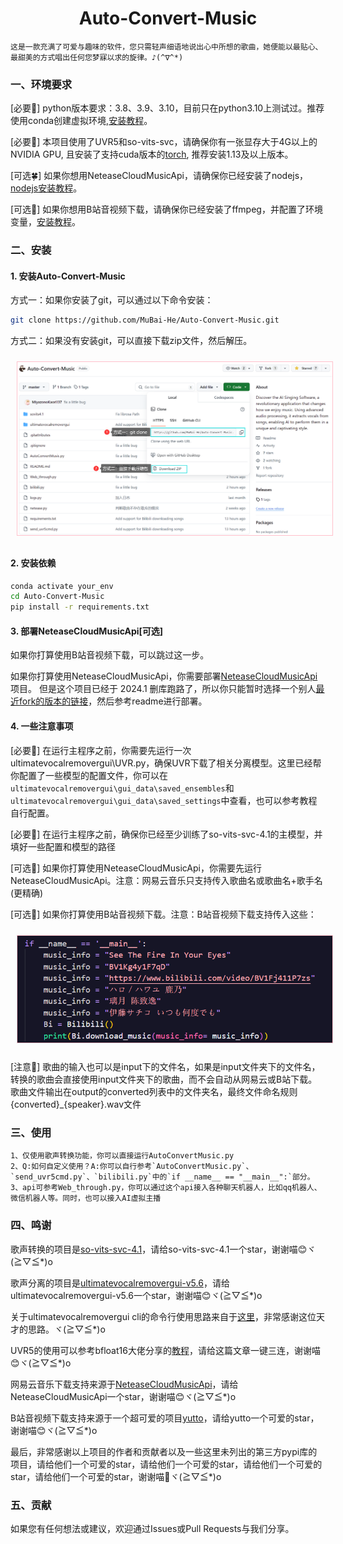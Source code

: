 <div align="center">

<h1>Auto-Convert-Music</h1>

</div>

    这是一款充满了可爱与趣味的软件，您只需轻声细语地说出心中所想的歌曲，她便能以最贴心、最甜美的方式唱出任何您梦寐以求的旋律。♪(^∇^*)

### 一、环境要求

[必要🎄]  python版本要求：3.8、3.9、3.10，目前只在python3.10上测试过。推荐使用conda创建虚拟环境,[安装教程](https://zhuanlan.zhihu.com/p/511233749)。

[必要🌴]  本项目使用了UVR5和so-vits-svc，请确保你有一张显存大于4G以上的NVIDIA GPU, 且安装了支持cuda版本的[torch](https://pytorch.org/), 推荐安装1.13及以上版本。

[可选🍀]  如果你想用NeteaseCloudMusicApi，请确保你已经安装了nodejs，[nodejs安装教程](https://blog.csdn.net/qq_42006801/article/details/124830995?spm=1001.2014.3001.5506)。

[可选🌵]  如果你想用B站音视频下载，请确保你已经安装了ffmpeg，并配置了环境变量，[安装教程](https://zhuanlan.zhihu.com/p/118362010)。


### 二、安装

#### 1. 安装Auto-Convert-Music

方式一：如果你安装了git，可以通过以下命令安装：
```bash
git clone https://github.com/MuBai-He/Auto-Convert-Music.git
```
方式二：如果没有安装git，可以直接下载zip文件，然后解压。
<div style="text-align: left;">
    <img src="assets\git_download_zip.png" alt="Auto-Convert-Music" width="640px" title="安装方式" style="border: 1px solid pink; margin: 10px;" />
</div>

#### 2. 安装依赖

```bash
conda activate your_env
cd Auto-Convert-Music
pip install -r requirements.txt
```

#### 3. 部署NeteaseCloudMusicApi[可选]

如果你打算使用B站音视频下载，可以跳过这一步。

如果你打算使用NeteaseCloudMusicApi，你需要部署[NeteaseCloudMusicApi](https://github.com/Binaryify/NeteaseCloudMusicApi)项目。
但是这个项目已经于 2024.1 删库跑路了，所以你只能暂时选择一个别人[最近fork的版本的链接](https://github.com/Binaryify/NeteaseCloudMusicApi/forks?include=active&page=1&period=2y&sort_by=last_updated)，然后参考readme进行部署。

#### 4. 一些注意事项
[必要🍏] 在运行主程序之前，你需要先运行一次ultimatevocalremovergui\UVR.py，确保UVR下载了相关分离模型。这里已经帮你配置了一些模型的配置文件，你可以在`ultimatevocalremovergui\gui_data\saved_ensembles`和`ultimatevocalremovergui\gui_data\saved_settings`中查看，也可以参考教程自行配置。

[必要🎉] 在运行主程序之前，确保你已经至少训练了so-vits-svc-4.1的主模型，并填好一些配置和模型的路径

[可选🌼] 如果你打算使用NeteaseCloudMusicApi，你需要先运行NeteaseCloudMusicApi。注意：网易云音乐只支持传入歌曲名或歌曲名+歌手名(更精确)

[可选🍓] 如果你打算使用B站音视频下载。注意：B站音视频下载支持传入这些：
<div style="text-align: left;">
    <img src="assets\bili.png" alt="Auto-Convert-Music" width="640px" title="B站" style="border: 1px solid pink; margin: 10px;" />
</div>

[注意🍉] 歌曲的输入也可以是input下的文件名，如果是input文件夹下的文件名，转换的歌曲会直接使用input文件夹下的歌曲，而不会自动从网易云或B站下载。歌曲文件输出在output的converted列表中的文件夹名，最终文件命名规则{converted}_{speaker}.wav文件

### 三、使用

    1、仅使用歌声转换功能，你可以直接运行AutoConvertMusic.py
    2、Q:如何自定义使用？A:你可以自行参考`AutoConvertMusic.py`、`send_uvr5cmd.py`、`bilibili.py`中的`if __name__ == "__main__":`部分。
    3、api可参考Web_through.py，你可以通过这个api接入各种聊天机器人，比如qq机器人、微信机器人等。同时，也可以接入AI虚拟主播

### 四、鸣谢

歌声转换的项目是[so-vits-svc-4.1](https://github.com/svc-develop-team/so-vits-svc)，请给so-vits-svc-4.1一个star，谢谢喵😊ヾ(≧▽≦*)o 

歌声分离的项目是[ultimatevocalremovergui-v5.6](https://github.com/Anjok07/ultimatevocalremovergui)，请给ultimatevocalremovergui-v5.6一个star，谢谢喵😊ヾ(≧▽≦*)o 

关于ultimatevocalremovergui cli的命令行使用思路来自于[这里](https://github.com/Anjok07/ultimatevocalremovergui/issues/678)，非常感谢这位天才的思路。ヾ(≧▽≦*)o 

UVR5的使用可以参考bfloat16大佬分享的[教程](https://www.bilibili.com/read/cv27499700/)，请给这篇文章一键三连，谢谢喵😊ヾ(≧▽≦*)o 

网易云音乐下载支持来源于[NeteaseCloudMusicApi](https://github.com/Binaryify/NeteaseCloudMusicApi)，请给NeteaseCloudMusicApi一个star，谢谢喵😊ヾ(≧▽≦*)o 

B站音视频下载支持来源于一个超可爱的项目[yutto](https://github.com/yutto-dev/yutto)，请给yutto一个可爱的star，谢谢喵😊ヾ(≧▽≦*)o 

最后，非常感谢以上项目的作者和贡献者以及一些这里未列出的第三方pypi库的项目，请给他们一个可爱的star，请给他们一个可爱的star，请给他们一个可爱的star，请给他们一个可爱的star，谢谢喵🤗ヾ(≧▽≦*)o

### 五、贡献  

如果您有任何想法或建议，欢迎通过Issues或Pull Requests与我们分享。
